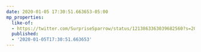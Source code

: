 ```yaml
---
date: 2020-01-05 17:30:51.663653-05:00
mp_properties:
  like-of:
  - https://twitter.com/SurpriseSparrow/status/1213863363039682560?s=20
  published:
  - '2020-01-05T17:30:51.663653'
---
```


